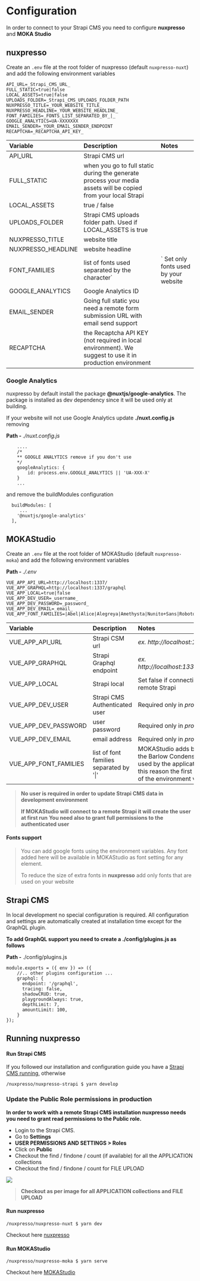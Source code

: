# Configuration

In order to connect to your Strapi CMS you need to configure **nuxpresso** and **MOKA Studio**

## nuxpresso

Create an ```.env``` file at the root folder of nuxpresso (default ```nuxpresso-nuxt```) and add the following environment variables


```
API_URL=_Strapi_CMS_URL_
FULL_STATIC=true|false
LOCAL_ASSETS=true|false
UPLOADS_FOLDER=_Strapi_CMS_UPLOADS_FOLDER_PATH
NUXPRESSO_TITLE=_YOUR_WEBSITE_TITLE_
NUXPRESSO_HEADLINE=_YOUR_WEBSITE_HEADLINE_
FONT_FAMILIES=_FONTS_LIST_SEPARATED_BY_|_
GOOGLE_ANALYTICS=UA-XXXXXXX
EMAIL_SENDER=_YOUR_EMAIL_SENDER_ENDPOINT
RECAPTCHA=_RECAPTCHA_API_KEY_
```

| Variable | Description | Notes
| :---      | :---      | :---
| API_URL     | Strapi CMS url
| FULL_STATIC | when you go to full static during the generate process your media assets will be copied from your local Strapi
| LOCAL_ASSETS | true / false 
| UPLOADS_FOLDER | Strapi CMS uploads folder path. Used if LOCAL_ASSETS is true
| NUXPRESSO_TITLE | website title
| NUXPRESSO_HEADLINE | website headline
| FONT_FAMILIES | list of fonts used separated by the character`|` Set only fonts used by your website
| GOOGLE_ANALYTICS | Google Analytics ID
| EMAIL_SENDER  | Going full static you need a remote form submission URL with email send support
| RECAPTCHA   | the Recaptcha API KEY (not required in local environment). We suggest to use it in production environment


### Google Analytics

nuxpresso by default install the package **@nuxtjs/google-analytics**. The package is installed as dev dependency since it will be used only at building.

If your website will not use Google Analytics update **./nuxt.config.js** removing 

**Path -** *./nuxt.config.js*
```
    ....
    /*
    ** GOOGLE ANALYTICS remove if you don't use
    */
    googleAnalytics: {
        id: process.env.GOOGLE_ANALYTICS || 'UA-XXX-X'
    }
    ...
```

and remove the buildModules configuration


```
  buildModules: [
     ...
    '@nuxtjs/google-analytics'
  ],
```

## MOKAStudio

Create an ```.env``` file at the root folder of MOKAStudio (default ```nuxpresso-moka```) and add the following environment variables

**Path -** *./.env*
```
VUE_APP_API_URL=http://localhost:1337/
VUE_APP_GRAPHQL=http://localhost:1337/graphql
VUE_APP_LOCAL=true|false
VUE_APP_DEV_USER=_username_
VUE_APP_DEV_PASSWORD=_password_
VUE_APP_DEV_EMAIL=_email_
VUE_APP_FONT_FAMILIES=|Abel|Alice|Alegreya|Amethysta|Nunito+Sans|Roboto|Quattrocento|Raleway|Lora|PT+Sans
```

| Variable | Description | Notes
| :---      | :---        | :---
| VUE_APP_API_URL | Strapi CSM url | *ex. http://localhost:1337/*
| VUE_APP_GRAPHQL | Strapi Graphql endpoint | *ex. http://localhost:1337/graphql*
| VUE_APP_LOCAL   | Strapi local | Set false if connecting to a remote Strapi 
| VUE_APP_DEV_USER | Strapi CMS Authenticated user | Required only in *production*
| VUE_APP_DEV_PASSWORD | user password | Required only in *production*
| VUE_APP_DEV_EMAIL | email address | Required only in *production*
| VUE_APP_FONT_FAMILIES | list of font families separated by '\|' | MOKAStudio adds by default the Barlow Condensed font used by the application. For this reason the first character of the environment variable is |.

>
> **No user is required in order to update Strapi CMS data in development environment**
> 
> **If MOKAStudio will connect to a remote Strapi it will create the user at first run**
> **You need also to grant full permissions to the authenticated user**

#### Fonts support

> You can add google fonts using the environment variables. Any font added here will be available in MOKAStudio as font setting for any element. 
>
> To reduce the size of extra fonts in **nuxpresso** add only fonts that are used on your website 



## Strapi CMS

In local development no special configuration is required. All configuration and settings are automatically created at installation time except for the GraphQL plugin. 

**To add GraphQL support you need to create a ./config/plugins.js as follows**

**Path -** ./config/plugins.js

```
module.exports = ({ env }) => ({
    //.. other plugins configuration ...
    graphql: {
      endpoint: '/graphql',
      tracing: false,
      shadowCRUD: true,
      playgroundAlways: true,
      depthLimit: 7,
      amountLimit: 100,
    }
});
```




## Running nuxpresso 


#### Run Strapi CMS
If you followed our installation and configuration guide you have a [Strapi CMS running](http://localhost:1337/admin), otherwise 

```
/nuxpresso/nuxpresso-strapi $ yarn develop
```

### Update the Public Role permissions in production

**In order to work with a remote Strapi CMS installation nuxpresso needs you need to grant read permissions to the Public role.**

- Login to the Strapi CMS.
- Go to **Settings**
- **USER PERMISSIONS AND SETTINGS > Roles**
- Click on **Public**
- Checkout the find / findone / count (if available) for all the APPLICATION collections
- Checkout the find / findone / count for FILE UPLOAD

<img src="https://res.cloudinary.com/moodgiver/image/upload/v1610886096/strapi_public_permissions_c6999fee15.png"/>

> **Checkout as per image for all APPLICATION collections and FILE UPLOAD**



#### Run nuxpresso
```
/nuxpresso/nuxpresso-nuxt $ yarn dev
```
Checkout here [nuxpresso](http://localhost:3000)

#### Run MOKAStudio

```
/nuxpresso/nuxpresso-moka $ yarn serve
```
Checkout here [MOKAStudio](http://localhost:8080)

